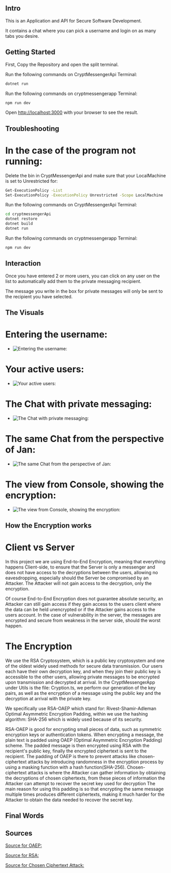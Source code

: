 ## Intro
This is an Application and API for Secure Software Development.

It contains a chat where you can pick a username and login on as many tabs you desire.

## Getting Started

First, Copy the Repository and open the split terminal.

Run the following commands on CryptMessengerApi Terminal:
```bash
dotnet run  
```
Run the following commands on cryptmessengerapp Terminal:
```bash
npm run dev
```

Open [http://localhost:3000](http://localhost:3000) with your browser to see the result.

## Troubleshooting
# In the case of the program not running:
Delete the bin in CryptMessengerApi and make sure that your LocalMachine is set to Unrestricted for:
```bash
Get-ExecutionPolicy -List
Set-ExecutionPolicy -ExecutionPolicy Unrestricted -Scope LocalMachine
```

Run the following commands on CryptMessengerApi Terminal:
```bash
cd cryptmessengerApi
dotnet restore 
dotnet build  
dotnet run  
```
Run the following commands on cryptmessengerapp Terminal:
```bash
npm run dev
```

## Interaction

Once you have entered 2 or more users, you can click on any user on the list to automatically add them to the private messaging recipient.

The message you write in the box for private messages will only be sent to the recipient you have selected.

## The Visuals

# Entering the username:
- ![Entering the username:](https://i.gyazo.com/fb3a05ea95903c6b05cc0c38d78a5bea.png)
# Your active users:
- ![Your active users: ](https://i.gyazo.com/8a517c831169dace6da6cde57968d66e.png)
# The Chat with private messaging:
- ![The Chat with private messaging: ](https://i.gyazo.com/0f47c58f21ff0cd903e31c16674c1a23.png)
# The same Chat from the perspective of Jan:
- ![The same Chat from the perspective of Jan: ](https://i.gyazo.com/28fc046196d2cac69939353108392948.png)
# The view from Console, showing the encryption:
- ![The view from Console, showing the encryption: ](https://i.gyazo.com/763f390be6b8dd97f4807d5f96d36eac.png)

## How the Encryption works
# Client vs Server
In this project we are using End-to-End Encryption, meaning that everything happens Client-side, to ensure that the Server is only a messenger and does not have access to the decryptions between the users, allowing no eavesdropping, especially should the Server be compromised by an Attacker. The Attacker will not gain access to the decryption, only the encryption.

Of course End-to-End Encryption does not guarantee absolute security, an Attacker can still gain access if they gain access to the users client where the data can be held unencrypted or if the Attacker gains access to the users account. In the case of vulnerability in the server, the messages are encrypted and secure from weakness in the server side, should the worst happen.

# The Encryption
We use the RSA Cryptosystem, which is a public key cryptosystem and one of the oldest widely used methods for secure data transmission. 
Our users each have their own decryption key, and when they join their public key is accessible to the other users, allowing private messages to be encrypted upon transmission and decrypted at arrival. 
In the CryptMessengerApp under Utils is the file: Cryption.ts, we perform our generation of the key pairs, as well as the encryption of a message using the public key and the decryption at arrival with the private key. 

We specifically use RSA-OAEP which stand for: Rivest-Shamir-Adleman Optimal Asymmetric Encryption Padding, within we use the hashing algorithm: SHA-256 which is widely used because of its security.

RSA-OAEP is good for encrypting small pieces of data, such as symmetric encryption keys or authentication tokens.
When encrypting a message, the plain text is padded using OAEP (Optimal Asymmetric Encryption Padding) scheme.
The padded message is then encrypted using RSA with the recipient's public key, finally the encrypted ciphertext is sent to the recipient.
The padding of OAEP is there to prevent attacks like chosen-ciphertext attacks by introducing randomness in the encryption process by using a masking function with a hash function(SHA-256).
Chosen-ciphertext attacks is where the Attacker can gather information by obtaining the decryptions of chosen ciphertexts, from these pieces of information the Attacker can attempt to recover the secret key used for decryption
The main reason for using this padding is so that encrypting the same message multiple times produces different ciphertexts, making it much harder for the Attacker to obtain the data needed to recover the secret key.

## Final Words


## Sources
[Source for OAEP: ](https://en.wikipedia.org/wiki/Optimal_asymmetric_encryption_padding)

[Source for RSA: ](https://en.wikipedia.org/wiki/RSA_cryptosystem)

[Source for Chosen Ciphertext Attack: ](https://en.wikipedia.org/wiki/Chosen-ciphertext_attack)







